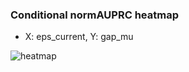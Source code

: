 ### Conditional normAUPRC heatmap

- X: eps_current, Y: gap_mu

![heatmap](/home/elicer/project_0814_2/results/20250816-052440/holdout/conditional_heatmap_eps_current_vs_gap_mu.png)
